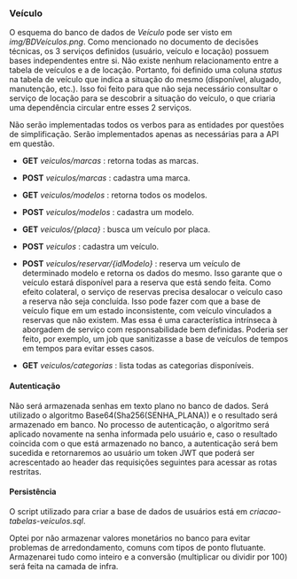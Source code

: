 ### Veículo
O esquema do banco de dados de *Veículo* pode ser visto em *img/BDVeículos.png*. Como mencionado no documento de decisões técnicas, os 3 serviços definidos (usuário, veículo e locação) possuem bases independentes entre si. Não existe nenhum relacionamento entre a tabela de veículos e a de locação. Portanto, foi definido uma coluna *status* na tabela de veículo que indica a situação do mesmo (disponível, alugado, manutenção, etc.). Isso foi feito para que não seja necessário consultar o serviço de locação para se descobrir a situação do veículo, o que criaria uma dependência circular entre esses 2 serviços.

Não serão implementadas todos os verbos para as entidades por questões de simplificação. Serão implementados apenas as necessárias para a API em questão.

- **GET** *veiculos/marcas* : retorna todas as marcas.
- **POST** *veiculos/marcas* : cadastra uma marca.

- **GET** *veiculos/modelos* : retorna todos os modelos.
- **POST** *veiculos/modelos* : cadastra um modelo.

- **GET** *veiculos/{placa}* : busca um veículo por placa.
- **POST** *veiculos* : cadastra um veículo.
- **POST** *veiculos/reservar/{idModelo}* : reserva um veículo de determinado modelo e retorna os dados do mesmo. Isso garante que o veículo estará disponível para a reserva que está sendo feita. Como efeito colateral, o serviço de reservas precisa desalocar o veículo caso a reserva não seja concluída. Isso pode fazer com que a base de veículo fique em um estado inconsistente, com veículo vinculados a reservas que não existem. Mas essa é uma característica intrínseca à aborgadem de serviço com responsabilidade bem definidas. Poderia ser feito, por exemplo, um job que sanitizasse a base de veículos de tempos em tempos para evitar esses casos.

- **GET** *veiculos/categorias* : lista todas as categorias disponíveis.

#### Autenticação
Não será armazenada senhas em texto plano no banco de dados. Será utilizado o algoritmo Base64(Sha256(SENHA_PLANA)) e o resultado será armazenado em banco. No processo de autenticação, o algoritmo será aplicado novamente na senha informada pelo usuário e, caso o resultado coincida com o que está armazenado no banco, a autenticação será bem sucedida e retornaremos ao usuário um token JWT que poderá ser acrescentado ao header das requisições seguintes para acessar as rotas restritas.

#### Persistência
O script utilizado para criar a base de dados de usuários está em *criacao-tabelas-veiculos.sql*.

Optei por não armazenar valores monetários no banco para evitar problemas de arredondamento, comuns com tipos de ponto flutuante. Armazenarei tudo como inteiro e a conversão (multiplicar ou dividir por 100) será feita na camada de infra.